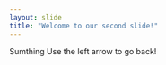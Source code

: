 ```yaml
---
layout: slide
title: "Welcome to our second slide!"
---
```

Sumthing
Use the left arrow to go back!
